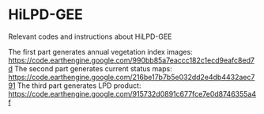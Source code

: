 # HiLPD-GEE
Relevant codes and instructions about HiLPD-GEE

The first part generates annual vegetation index images: https://code.earthengine.google.com/990bb85a7eaccc182c1ecd9eafc8ed7d
The second part generates current status maps: https://code.earthengine.google.com/216be17b7b5e032dd2e4db4432aec791
The third part generates LPD product: https://code.earthengine.google.com/915732d0891c677fce7e0d8746355a4f
